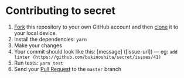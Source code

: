 # Contributing to secret

1. [Fork](https://help.github.com/articles/fork-a-repo/) this repository to your own GitHub account and then [clone](https://help.github.com/articles/cloning-a-repository/) it to your local device.
2. Install the dependencies: `yarn`
3. Make your changes
4. Your commit should look like this: [message] ([issue-url]) — eg: `add linter (https://github.com/bukinoshita/secret/issues/41)`
5. Run tests: `yarn test`
6. Send your [Pull Request](https://help.github.com/articles/creating-a-pull-request/) to the `master` branch

